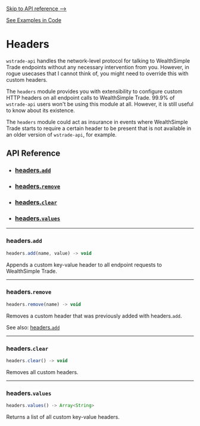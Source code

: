 
[Skip to API reference -->](#api-reference)

[See Examples in Code](/docs/headers/examples.js)

Headers
===
`wstrade-api` handles the network-level protocol for talking to WealthSimple Trade endpoints without any necessary intervention from you. However, in rogue usecases that I cannot think of, you might need to override this with custom headers. 

The `headers` module provides you with extensibility to configure custom HTTP headers on all endpoint calls to WealthSimple Trade. 99.9% of `wstrade-api` users won't be using this module at all. However, it is still useful to know about its existence.

The `headers` module could act as insurance in events where WealthSimple Trade starts to require a certain header to be present that is not available in an older version of `wstrade-api`, for example.

<a id="#api-reference"></a>

API Reference
---
* ### [headers.`add`](#headers-add)
* ### [headers.`remove`](#headers-remove)
* ### [headers.`clear`](#headers-clear)
* ### [headers.`values`](#headers-values)
---

<a id="headers-add"></a>
### headers.`add`

```javascript
headers.add(name, value) -> void
```
Appends a custom key-value header to all endpoint requests to WealthSimple Trade.

---

<a id="headers-remove"></a>
### headers.`remove`

```javascript
headers.remove(name) -> void
```
Removes a custom header that was previously added with headers.`add`.

See also: [headers.`add`](#headers-add)

---

<a id="headers-clear"></a>
### headers.`clear`

```javascript
headers.clear() -> void
```

Removes all custom headers.

---

<a id="headers-values"></a>
### headers.`values`

```javascript
headers.values() -> Array<String>
```

Returns a list of all custom key-value headers.
